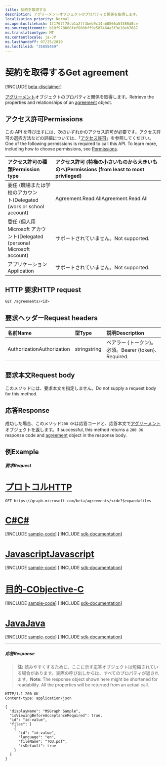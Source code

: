 ```yaml
---
title: 契約を取得する
description: アグリーメントオブジェクトのプロパティと関係を取得します。
localization_priority: Normal
ms.openlocfilehash: 1f1767f78cb1a2ff3beb9c14ab8866a54588d8ce
ms.sourcegitcommit: b18f978808fef800bff9e587464a5f3e18eb7687
ms.translationtype: MT
ms.contentlocale: ja-JP
ms.lasthandoff: 07/25/2019
ms.locfileid: "35855469"
---
```

# <a name="get-agreement"></a><span data-ttu-id="fb4ca-103">契約を取得する</span><span class="sxs-lookup"><span data-stu-id="fb4ca-103">Get agreement</span></span>

[!INCLUDE [beta-disclaimer](../../includes/beta-disclaimer.md)]

<span data-ttu-id="fb4ca-104">[アグリーメント](../resources/agreement.md)オブジェクトのプロパティと関係を取得します。</span><span class="sxs-lookup"><span data-stu-id="fb4ca-104">Retrieve the properties and relationships of an [agreement](../resources/agreement.md) object.</span></span>
## <a name="permissions"></a><span data-ttu-id="fb4ca-105">アクセス許可</span><span class="sxs-lookup"><span data-stu-id="fb4ca-105">Permissions</span></span>
<span data-ttu-id="fb4ca-p101">この API を呼び出すには、次のいずれかのアクセス許可が必要です。アクセス許可の選択方法などの詳細については、「[アクセス許可](/graph/permissions-reference)」を参照してください。</span><span class="sxs-lookup"><span data-stu-id="fb4ca-p101">One of the following permissions is required to call this API. To learn more, including how to choose permissions, see [Permissions](/graph/permissions-reference).</span></span>

|<span data-ttu-id="fb4ca-108">アクセス許可の種類</span><span class="sxs-lookup"><span data-stu-id="fb4ca-108">Permission type</span></span>                        | <span data-ttu-id="fb4ca-109">アクセス許可 (特権の小さいものから大きいものへ)</span><span class="sxs-lookup"><span data-stu-id="fb4ca-109">Permissions (from least to most privileged)</span></span>              |
|:--------------------------------------|:---------------------------------------------------------|
|<span data-ttu-id="fb4ca-110">委任 (職場または学校のアカウント)</span><span class="sxs-lookup"><span data-stu-id="fb4ca-110">Delegated (work or school account)</span></span>     | <span data-ttu-id="fb4ca-111">Agreement.Read.All</span><span class="sxs-lookup"><span data-stu-id="fb4ca-111">Agreement.Read.All</span></span> |
|<span data-ttu-id="fb4ca-112">委任 (個人用 Microsoft アカウント)</span><span class="sxs-lookup"><span data-stu-id="fb4ca-112">Delegated (personal Microsoft account)</span></span> | <span data-ttu-id="fb4ca-113">サポートされていません。</span><span class="sxs-lookup"><span data-stu-id="fb4ca-113">Not supported.</span></span> |
|<span data-ttu-id="fb4ca-114">アプリケーション</span><span class="sxs-lookup"><span data-stu-id="fb4ca-114">Application</span></span>                            | <span data-ttu-id="fb4ca-115">サポートされていません。</span><span class="sxs-lookup"><span data-stu-id="fb4ca-115">Not supported.</span></span> |

## <a name="http-request"></a><span data-ttu-id="fb4ca-116">HTTP 要求</span><span class="sxs-lookup"><span data-stu-id="fb4ca-116">HTTP request</span></span>
<!-- { "blockType": "ignored" } -->
```http
GET /agreements/<id>
```
<!--
## Optional query parameters
This method supports the [OData Query Parameters](https://developer.microsoft.com/graph/docs/concepts/query_parameters) to help customize the response.
-->

## <a name="request-headers"></a><span data-ttu-id="fb4ca-117">要求ヘッダー</span><span class="sxs-lookup"><span data-stu-id="fb4ca-117">Request headers</span></span>
| <span data-ttu-id="fb4ca-118">名前</span><span class="sxs-lookup"><span data-stu-id="fb4ca-118">Name</span></span>         | <span data-ttu-id="fb4ca-119">型</span><span class="sxs-lookup"><span data-stu-id="fb4ca-119">Type</span></span>        | <span data-ttu-id="fb4ca-120">説明</span><span class="sxs-lookup"><span data-stu-id="fb4ca-120">Description</span></span> |
|:-------------|:------------|:------------|
| <span data-ttu-id="fb4ca-121">Authorization</span><span class="sxs-lookup"><span data-stu-id="fb4ca-121">Authorization</span></span> | <span data-ttu-id="fb4ca-122">string</span><span class="sxs-lookup"><span data-stu-id="fb4ca-122">string</span></span> | <span data-ttu-id="fb4ca-p102">ベアラー \{トークン\}。必須。</span><span class="sxs-lookup"><span data-stu-id="fb4ca-p102">Bearer \{token\}. Required.</span></span> |

## <a name="request-body"></a><span data-ttu-id="fb4ca-125">要求本文</span><span class="sxs-lookup"><span data-stu-id="fb4ca-125">Request body</span></span>
<span data-ttu-id="fb4ca-126">このメソッドには、要求本文を指定しません。</span><span class="sxs-lookup"><span data-stu-id="fb4ca-126">Do not supply a request body for this method.</span></span>
## <a name="response"></a><span data-ttu-id="fb4ca-127">応答</span><span class="sxs-lookup"><span data-stu-id="fb4ca-127">Response</span></span>
<span data-ttu-id="fb4ca-128">成功した場合、このメソッド`200 OK`は応答コードと、応答本文で[アグリーメント](../resources/agreement.md)オブジェクトを返します。</span><span class="sxs-lookup"><span data-stu-id="fb4ca-128">If successful, this method returns a `200 OK` response code and [agreement](../resources/agreement.md) object in the response body.</span></span>
## <a name="example"></a><span data-ttu-id="fb4ca-129">例</span><span class="sxs-lookup"><span data-stu-id="fb4ca-129">Example</span></span>
##### <a name="request"></a><span data-ttu-id="fb4ca-130">要求</span><span class="sxs-lookup"><span data-stu-id="fb4ca-130">Request</span></span>

# <a name="httptabhttp"></a>[<span data-ttu-id="fb4ca-131">プロトコル</span><span class="sxs-lookup"><span data-stu-id="fb4ca-131">HTTP</span></span>](#tab/http)
<!-- {
  "blockType": "request",
  "name": "get_agreement"
}-->
```http
GET https://graph.microsoft.com/beta/agreements/<id>?$expand=files
```
# <a name="ctabcsharp"></a>[<span data-ttu-id="fb4ca-132">C#</span><span class="sxs-lookup"><span data-stu-id="fb4ca-132">C#</span></span>](#tab/csharp)
[!INCLUDE [sample-code](../includes/snippets/csharp/get-agreement-csharp-snippets.md)]
[!INCLUDE [sdk-documentation](../includes/snippets/snippets-sdk-documentation-link.md)]

# <a name="javascripttabjavascript"></a>[<span data-ttu-id="fb4ca-133">Javascript</span><span class="sxs-lookup"><span data-stu-id="fb4ca-133">Javascript</span></span>](#tab/javascript)
[!INCLUDE [sample-code](../includes/snippets/javascript/get-agreement-javascript-snippets.md)]
[!INCLUDE [sdk-documentation](../includes/snippets/snippets-sdk-documentation-link.md)]

# <a name="objective-ctabobjc"></a>[<span data-ttu-id="fb4ca-134">目的-C</span><span class="sxs-lookup"><span data-stu-id="fb4ca-134">Objective-C</span></span>](#tab/objc)
[!INCLUDE [sample-code](../includes/snippets/objc/get-agreement-objc-snippets.md)]
[!INCLUDE [sdk-documentation](../includes/snippets/snippets-sdk-documentation-link.md)]

# <a name="javatabjava"></a>[<span data-ttu-id="fb4ca-135">Java</span><span class="sxs-lookup"><span data-stu-id="fb4ca-135">Java</span></span>](#tab/java)
[!INCLUDE [sample-code](../includes/snippets/java/get-agreement-java-snippets.md)]
[!INCLUDE [sdk-documentation](../includes/snippets/snippets-sdk-documentation-link.md)]

---

##### <a name="response"></a><span data-ttu-id="fb4ca-136">応答</span><span class="sxs-lookup"><span data-stu-id="fb4ca-136">Response</span></span>
><span data-ttu-id="fb4ca-p103">**注:** 読みやすくするために、ここに示す応答オブジェクトは短縮されている場合があります。実際の呼び出しからは、すべてのプロパティが返されます。</span><span class="sxs-lookup"><span data-stu-id="fb4ca-p103">**Note:** The response object shown here might be shortened for readability. All the properties will be returned from an actual call.</span></span>
<!-- {
  "blockType": "response",
  "truncated": true,
  "@odata.type": "microsoft.graph.agreement"
} -->
```http
HTTP/1.1 200 OK
Content-type: application/json

{
  "displayName": "MSGraph Sample",
  "isViewingBeforeAcceptanceRequired": true,
  "id": "id-value",
  "files": [
    {
      "id": "id-value",
      "language": "en",
      "fileName": "TOU.pdf",
      "isDefault": true
    }
  ]
}
```

<!-- uuid: 8fcb5dbc-d5aa-4681-8e31-b001d5168d79
2015-10-25 14:57:30 UTC -->
<!--
{
  "type": "#page.annotation",
  "description": "Get agreement",
  "keywords": "",
  "section": "documentation",
  "tocPath": "",
  "suppressions": [
  ]
}
-->
